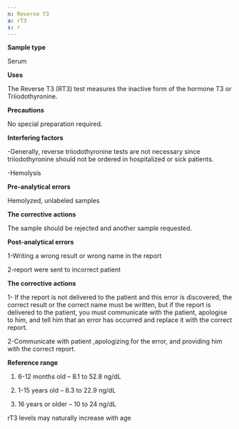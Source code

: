 ```yaml
---
n: Reverse T3
a: rT3
s: r
---
```



__Sample type__

Serum 

__Uses__

The Reverse T3 (RT3) test measures the inactive form of the hormone T3 or Triiodothyronine.

__Precautions__

No special preparation required.

__Interfering factors__

-Generally, reverse triiodothyronine tests are not necessary since triiodothyronine should not be ordered in hospitalized or sick patients.

-Hemolysis

__Pre-analytical errors__

Hemolyzed, unlabeled samples

__The corrective actions__

The sample should be rejected and another sample requested.

__Post-analytical errors__

1-Writing a wrong result or wrong name in the report

2-report were sent to incorrect patient

__The corrective actions__

1- If the report is not delivered to the patient and this error is discovered, the correct result or the correct name must be written, but if the report is delivered to the patient, you must communicate with the patient, apologise to him, and tell him that an error has occurred and replace it with the correct report.

2-Communicate with patient ,apologizing for the error, and providing him with the correct report.
 
__Reference range__

1.	6-12 months old – 8.1 to 52.8 ng/dL

2.	1-15 years old – 8.3 to 22.9 ng/dL

3.	16 years or older – 10 to 24 ng/dL

rT3 levels may naturally increase with age